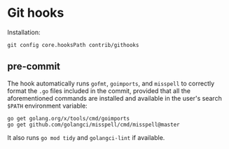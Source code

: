# Git hooks

Installation:

```shell
git config core.hooksPath contrib/githooks
```

## pre-commit

The hook automatically runs `gofmt`, `goimports`, and `misspell`
to correctly format the `.go` files included in the commit, provided
that all the aforementioned commands are installed and available
in the user's search `$PATH` environment variable:

```shell
go get golang.org/x/tools/cmd/goimports
go get github.com/golangci/misspell/cmd/misspell@master
```

It also runs `go mod tidy` and `golangci-lint` if available.
